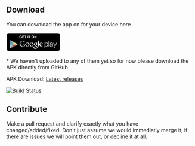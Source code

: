 ## Download

You can download the app on for your device here

<a href="https://play.google.com/store/apps/details?id=me.vleeuwen.anno1800fa"><img src="./docs/play_store.png" height="50"></a>
&nbsp;&nbsp;&nbsp;&nbsp;&nbsp;
<!-- <a href="#"><img src="./docs/app_store.png" height="50"></a> -->

\* We haven't uploaded to any of them yet so for now please download the APK directly from GitHub

APK Download: [Latest releases](https://github.com/vleeuwenmenno/Anno1800_FanApp/releases)

[![Build Status](https://travis-ci.com/vleeuwenmenno/Anno1800-FanApp.svg?branch=master)](https://travis-ci.com/vleeuwenmenno/Anno1800-FanApp)

## Contribute

Make a pull request and clarify exactly what you have changed/added/fixed.
Don't just assume we would immediatly merge it, if there are issues we will point them out, or decline it at all.

